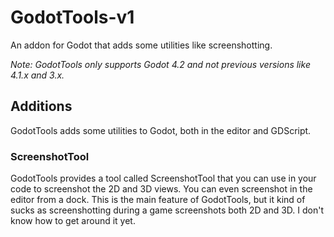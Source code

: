 # GodotTools-v1
An addon for Godot that adds some utilities like screenshotting.

_Note: GodotTools only supports Godot 4.2 and not previous versions like 4.1.x and 3.x._

## Additions
  GodotTools adds some utilities to Godot, both in the editor and GDScript.

### ScreenshotTool
  GodotTools provides a tool called ScreenshotTool that you can use in your code to screenshot the 2D and 3D views. You can even screenshot in the editor from a dock. This is the main feature of GodotTools, but it kind of sucks as screenshotting during a game screenshots both 2D and 3D. I don't know how to get around it yet.
